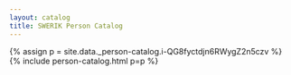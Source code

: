 ```yaml
---
layout: catalog
title: SWERIK Person Catalog
---
```

{% assign p = site.data._person-catalog.i-QG8fyctdjn6RWygZ2n5czv %}
{% include person-catalog.html p=p %}


